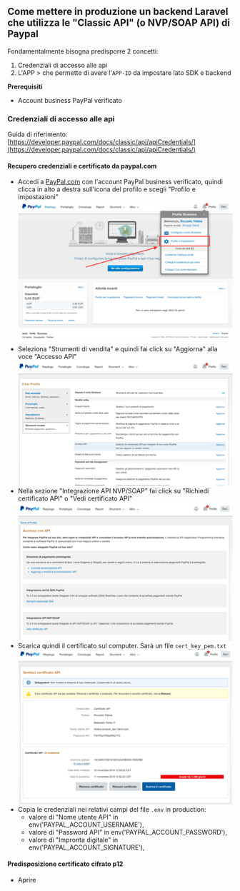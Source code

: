 ## Come mettere in produzione un backend Laravel che utilizza le "Classic API" (o NVP/SOAP API) di Paypal

Fondamentalmente bisogna predisporre 2 concetti:
1. Credenziali di accesso alle api
2. L'APP > che permette di avere l'`APP-ID` da impostare lato SDK e backend

**Prerequisiti**
* Account business PayPal verificato

### Credenziali di accesso alle api
Guida di riferimento: [https://developer.paypal.com/docs/classic/api/apiCredentials/](https://developer.paypal.com/docs/classic/api/apiCredentials/)

#### Recupero credenziali e certificato da paypal.com

* Accedi a [PayPal.com](www.paypal.com) con l'account PayPal business verificato, quindi clicca in alto a destra sull'icona del profilo e scegli "Profilo e impostazioni"
![Accedi a profilo e impostazioni dell'account](images/paypal_credentials_1.png)
* Seleziona "Strumenti di vendita" e quindi fai click su "Aggiorna" alla voce "Accesso API"
![Strumenti di vendita - Accesso API](images/paypal_credentials_2.png)
* Nella sezione "Integrazione API NVP/SOAP" fai click su "Richiedi certificato API" o "Vedi certificato API"
![Richiedi certificato API](images/paypal_credentials_3.png)
* Scarica quindi il certificato sul computer. Sarà un file `cert_key_pem.txt`
![Certificato e credenziali](images/paypal_credentials_4.png)
* Copia le credenziali nei relativi campi del file `.env` in production: 
  - valore di "Nome utente API" in env('PAYPAL_ACCOUNT_USERNAME'),
  - valore di "Password API" in env('PAYPAL_ACCOUNT_PASSWORD'),
  - valore di "Impronta digitale" in env('PAYPAL_ACCOUNT_SIGNATURE'),

#### Predisposizione certificato cifrato p12

* Aprire 


